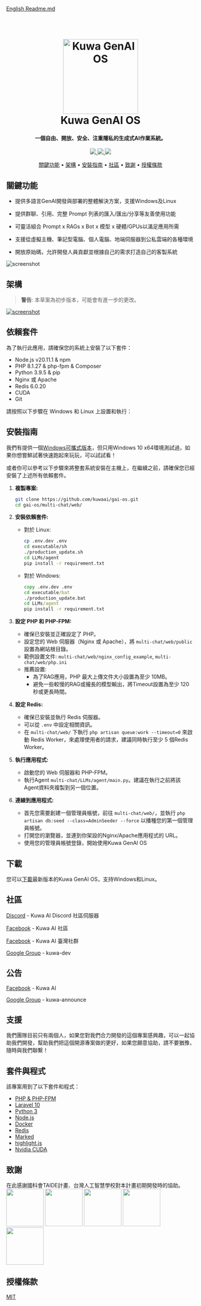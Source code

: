 [English Readme.md](./README.md)

<h1 align="center">
  <br>
  <a href="https://dev.kuwaai.org/">
  <img src="./multi-chat/web/public/images/kuwa.png" alt="Kuwa GenAI OS" width="200"></a>
  <br>
  Kuwa GenAI OS
  <br>
</h1>

<h4 align="center">一個自由、開放、安全、注重隱私的生成式AI作業系統。</h4>
<p align="center">
  <a href="http://makeapullrequest.com">
    <img src="https://img.shields.io/badge/PRs-welcome-brightgreen.svg">
  </a>
  <a href="#">
    <img src="https://img.shields.io/badge/all_contributors-2-orange.svg?style=flat-square">
  </a>
  <a href="https://laravel.com/docs/10.x/releases">
    <img src="https://img.shields.io/badge/maintained%20with-Laravel-cc00ff.svg">
  </a>
</p>

<p align="center">
  <a href="#關鍵功能">關鍵功能</a> •
  <a href="#架構">架構</a> •
  <a href="#安裝指南">安裝指南</a> •
  <a href="#社區">社區</a> •
  <a href="#致謝">致謝</a> •
  <a href="#授權條款">授權條款</a>
</p>

## 關鍵功能

* 提供多語言GenAI開發與部署的整體解決方案，支援Windows及Linux

* 提供群聊、引用、完整 Prompt 列表的匯入/匯出/分享等友善使用功能

* 可靈活組合 Prompt x RAGs x Bot x 模型 x 硬體/GPUs以滿足應用所需

* 支援從虛擬主機、筆記型電腦、個人電腦、地端伺服器到公私雲端的各種環境

* 開放原始碼，允許開發人員貢獻並根據自己的需求打造自己的客製系統

![screenshot](./multi-chat/web/public/images/demo.gif)

## 架構
> **警告**: 本草案為初步版本，可能會有進一步的更改。

[![screenshot](./multi-chat/web/public/images/architecture.svg)](https://kuwaai.org/os/Intro)

## 依賴套件

為了執行此應用，請確保您的系統上安裝了以下套件：

- Node.js v20.11.1 & npm
- PHP 8.1.27 & php-fpm & Composer
- Python 3.9.5 & pip
- Nginx 或 Apache
- Redis 6.0.20
- CUDA
- Git

請按照以下步驟在 Windows 和 Linux 上設置和執行：

## 安裝指南
我們有提供一個[Windows可攜式版本](./windows/README_TW.md)，但只用Windows 10 x64環境測試過，如果你想嘗鮮試著快速跑起來玩玩，可以試試看！

或者你可以參考以下步驟來將整套系統安裝在主機上，在繼續之前，請確保您已經安裝了上述所有依賴套件。
1. **複製專案:**
   ```sh
   git clone https://github.com/kuwaai/gai-os.git
   cd gai-os/multi-chat/web/
   ```

2. **安裝依賴套件:**

   - 對於 Linux:
     ```sh
     cp .env.dev .env
     cd executable/sh
     ./production_update.sh
     cd LLMs/agent
     pip install -r requirement.txt
     ```

   - 對於 Windows:
     ```bat
     copy .env.dev .env
     cd executable/bat
     ./production_update.bat
     cd LLMs/agent
     pip install -r requirement.txt
     ```

3. **設定 PHP 和 PHP-FPM:**
   - 確保已安裝並正確設定了 PHP。
   - 設定您的 Web 伺服器（Nginx 或 Apache），將 `multi-chat/web/public` 設置為網站根目錄。
   - 範例設置文件: `multi-chat/web/nginx_config_example`, `multi-chat/web/php.ini`
   - 推薦設置:
     - 為了RAG應用，PHP 最大上傳文件大小設置為至少 10MB。
     - 避免一些較慢的RAG或攏長的模型輸出，將Timeout設置為至少 120 秒或更長時間。

4. **設定 Redis:**
   - 確保已安裝並執行 Redis 伺服器。
   - 可以從 `.env` 中設定相關資訊。
   - 在 `multi-chat/web/` 下執行 `php artisan queue:work --timeout=0` 來啟動 Redis Worker，來處理使用者的請求，建議同時執行至少 5 個Redis Worker。

5. **執行應用程式:**
   - 啟動您的 Web 伺服器和 PHP-FPM。
   - 執行Agent `multi-chat/LLMs/agent/main.py`。建議在執行之前將該Agent資料夾複製到另一個位置。

6. **連線到應用程式:**
   - 首先您需要創建一個管理員帳號，前往 `multi-chat/web/`，並執行 `php artisan db:seed --class=AdminSeeder --force` 以播種您的第一個管理員帳號。
   - 打開您的瀏覽器，並連到你架設的Nginx/Apache應用程式的 URL。
   - 使用您的管理員帳號登錄，開始使用Kuwa GenAI OS

## 下載

您可以[下載](https://github.com/kuwaai/gai-os/releases)最新版本的Kuwa GenAI OS，支持Windows和Linux。

## 社區

[Discord](https://discord.gg/4HxYAkvdu5) - Kuwa AI Discord 社區伺服器

[Facebook](https://www.facebook.com/groups/g.kuwaai.org) - Kuwa AI 社區

[Facebook](https://www.facebook.com/groups/g.kuwaai.tw) - Kuwa AI 臺灣社群

[Google Group](https://groups.google.com/g/kuwa-dev) - kuwa-dev

## 公告

[Facebook](https://www.facebook.com/kuwaai) - Kuwa AI

[Google Group](https://groups.google.com/g/kuwa-announce) - kuwa-announce

## 支援

我們團隊目前只有兩個人，如果您對我們合力開發的這個專案感興趣，可以一起協助我們開發，幫助我們把這個開源專案做的更好，如果您願意協助，請不要猶豫，隨時與我們聯繫！

## 套件與程式

該專案用到了以下套件和程式：

- [PHP & PHP-FPM](https://www.php.net/)
- [Laravel 10](https://laravel.com/)
- [Python 3](https://www.python.org/)
- [Node.js](https://nodejs.org/)
- [Docker](https://www.docker.com/)
- [Redis](https://redis.io/)
- [Marked](https://github.com/chjj/marked)
- [highlight.js](https://highlightjs.org/)
- [Nvidia CUDA](https://developer.nvidia.com/cuda-toolkit)

## 致謝
在此感謝國科會TAIDE計畫、台灣人工智慧學校對本計畫初期開發時的協助。
<a href="https://www.nuk.edu.tw/"><img src="./multi-chat/web/public/images/logo_NUK.jpg" height="100px"></a>
<a href="https://taide.tw/"><img src="./multi-chat/web/public/images/logo_taide.jpg" height="100px"></a>
<a href="https://www.nstc.gov.tw/"><img src="./multi-chat/web/public/images/logo_NSTCpng.jpg" height="100px"></a>
<a href="https://www.narlabs.org.tw/"><img src="./multi-chat/web/public/images/logo_NARlabs.jpg" height="100px"></a>
<a href="https://aiacademy.tw/"><img src="./multi-chat/web/public/images/logo_AIA.png" height="100px"></a>

## 授權條款
[MIT](./LICENSE)